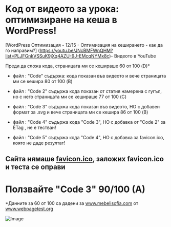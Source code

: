 # Kод от видеото за урока: оптимизиране на кеша в WordPress!
[WordPress Оптимизация - 12/15 - Оптимизация на кеширането - как да го направим?] (https://youtu.be/JNcBMFWnQHM?list=PLJFGnkVSSuK9jXq4AZU-9J-EMcqNYMx8c)- Видеото в YouTube

Преди да сложа кода, страницата ми се кешираше 60 от 100 (D)*

* файл : "Code" съдържа: кода показан във видеото и вече страницата ми се кешира 80 от 100 (B)

* файл : "Code 2"  съдържа кода показан от статия намерена с гугъл, но с него страницата ми се кешираше 77 от 100  (C)

* файл : "Code 3"  съдържа кода показан във видеотo, НО с добавен формат за .svg и вече страницата ми се кешира 86 от 100 (B)

* файл : "Code 4"  съдържа кода "Code 3", НО с добавка от "Code 2" за ETag , не е тестван!

* файл : "Code 5" съдържа кода "Code 4", НО с добавка за favicon.ico, която не даде резултат! 

## Сайта нямаше [favicon.ico](https://codex.wordpress.org/Creating_a_Favicon), заложих favicon.ico и теста се оправи 

# Ползвайте "Code 3" 90/100 (A)

*Данните за 60 от 100 са дадени за www.mebelisofia.com от www.webpagetest.org

![Image](http://mebelisofia.com/webpagetest.jpg)

